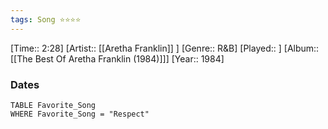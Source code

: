 ```yaml
---
tags: Song ⭐⭐⭐⭐ 
---
```

[Time:: 2:28]
[Artist:: [[Aretha Franklin]] ]
[Genre:: R&B]
[Played:: ]
[Album:: [[The Best Of Aretha Franklin (1984)]]]
[Year:: 1984]
### Dates
````dataview
TABLE Favorite_Song
WHERE Favorite_Song = "Respect"
````